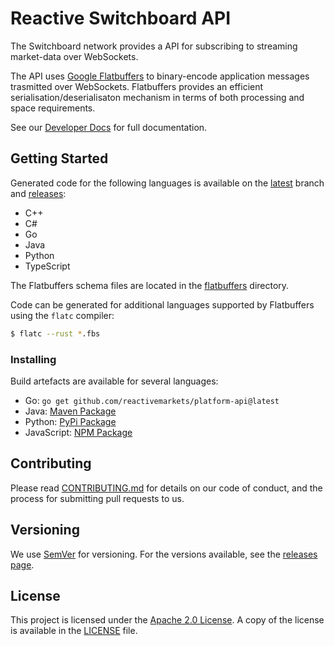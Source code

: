 # Reactive Switchboard API

The Switchboard network provides a API for subscribing to streaming market-data over WebSockets.

The API uses [Google Flatbuffers](https://google.github.io/flatbuffers/) to binary-encode
application messages trasmitted over WebSockets.
Flatbuffers provides an efficient serialisation/deserialisaton mechanism in terms of both processing
and space requirements.

See our [Developer Docs](https://developer.reactivemarkets.com) for full documentation.

## Getting Started

Generated code for the following languages is available on the
[latest](https://github.com/reactivemarkets/switchboard-api/tree/latest) branch and
[releases](https://github.com/reactivemarkets/switchboard-api/releases):

- C++
- C#
- Go
- Java
- Python
- TypeScript

The Flatbuffers schema files are located in the [flatbuffers](flatbuffers/) directory.

Code can be generated for additional languages supported by Flatbuffers using the `flatc` compiler:

```bash
$ flatc --rust *.fbs
```

### Installing

Build artefacts are available for several languages:

- Go: `go get github.com/reactivemarkets/platform-api@latest`
- Java: [Maven Package](https://search.maven.org/artifact/com.reactivemarkets/papi)
- Python: [PyPi Package](https://pypi.org/project/reactive-papi)
- JavaScript: [NPM Package](https://www.npmjs.com/package/@reactivemarkets/switchboard-api)

## Contributing

Please read [CONTRIBUTING.md](CONTRIBUTING.md) for details
on our code of conduct, and the process for submitting pull requests to us.

## Versioning

We use [SemVer](https://semver.org/) for versioning. For the versions available, see the [releases
page](https://github.com/reactivemarkets/switchboard-api/releases).

## License

This project is licensed under the [Apache 2.0 License](https://www.apache.org/licenses/LICENSE-2.0).
A copy of the license is available in the [LICENSE](LICENSE) file.
